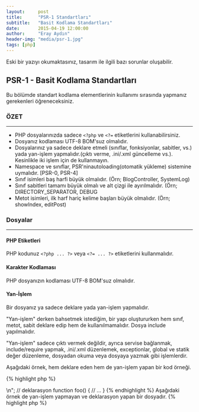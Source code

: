 ```yaml
---
layout:     post
title:      "PSR-1 Standartları"
subtitle:   "Basit Kodlama Standartları"
date:       2015-04-19 12:00:00
author:     "Eray Aydın"
header-img: "media/psr-1.jpg"
tags: [php]
---
```


<div class="alert alert-warning">
	Eski bir yazıyı okumaktasınız, tasarım ile ilgili bazı sorunlar oluşabilir.
</div>

## PSR-1 - Basit Kodlama Standartları

Bu bölümde standart kodlama elementlerinin kullanımı sırasında yapmanız gerekenleri öğreneceksiniz.

### ÖZET
--------

- PHP dosyalarınızda sadece `<?php` ve `<?=` etiketlerini kullanabilirsiniz.
- Dosyanız kodlaması UTF-8 BOM'suz olmalıdır.
- Dosyalarınız ya sadece deklare etmeli (sınıflar, fonksiyonlar, sabitler, vs.) yada yan-işlem yapmalıdır.(çıktı verme, .ini/.xml güncelleme vs.). Kesinlikle iki işlem için de kullanmayın.
- Namespace ve sınıflar, PSR'ninautoloading(otomatik yükleme) sistemine uymalıdır. [PSR-0, PSR-4]
- Sınıf isimleri baş harfi büyük olmalıdır. (Örn; BlogController, SystemLog)
- Sınıf sabitleri tamamı büyük olmalı ve alt çizgi ile ayırılmalıdır. (Örn; DIRECTORY_SEPARATOR, DEBUG 
- Metot isimleri, ilk harf hariç kelime başları büyük olmalıdır. (Örn; showIndex, editPost)

### Dosyalar
------------

#### PHP Etiketleri

PHP kodunuz `<?php ... ?>` veya `<?= ... ?>` etiketlerini kullanmalıdır.

#### Karakter Kodlaması

PHP dosyanızın kodlaması UTF-8 BOM'suz olmalıdır.

#### Yan-İşlem
Bir dosyanız ya sadece deklare yada yan-işlem yapmalıdır. 

"Yan-işlem" derken bahsetmek istediğim, bir yapı oluştururken hem sınıf, metot, sabit deklare edip hem de kullanılmamalıdır. Dosya include yapılmalıdır.

"Yan-işlem" sadece çıktı vermek değildir, ayrıca servise bağlanmak, include/require yapmak, .ini/.xml düzenlemek, exceptionlar, global ve statik değer düzenleme, dosyadan okuma veya dosyaya yazmak gibi işlemlerdir.

Aşağıdaki örnek, hem deklare eden hem de yan-işlem yapan bir kod örneği.

{% highlight php %}
<?php
// yan-işlem: ini ayarlarını düzenleme
ini_set("error_reporting", E_ALL);

// yan-işlem: dosya include etme
include "file.php";

// yan-işlem: çıktı verme
echo "<html>\n";

// deklarasyon
function foo()
{
	// ...
}
{% endhighlight %}

Aşağıdaki örnek de yan-işlem yapmayan ve deklarasyon yapan bir dosyadır.

{% highlight php %}
<?php
// deklarasyon
function foo()
{
	// ...
}

// koşula bağlı deklarasyon, yan-işlem **değildir**.
if ( ! function_exists("bar")) {
	function bar()
    {
    	// ...
    }
}
{% endhighlight %}

### Namespace ve Sınıf İsimleri
-------------------------------

Namespaceler ve sınıflar, PSR'nin otomatik yükleme kurallarına uymalıdır. [PSR-0, PSR-4]

Bu demek oluyor ki, her sınıf kendi dosyasının içinde ve en az 1 namespace altında olmalıdır.

Sınıf isimleri baş harfleri büyük tanımlanmalıdır. (Örn; StockController)

PHP 5.3 ve sonrasını kullananlar normal namespace kullanabilir. Örnek olarak;

{% highlight php %}
<?php
// PHP 5.3 ve sonrası:
namespace Vendor\Controller;

class Foo
{
}
{% endhighlight %}

PHP 5.2.x ve öncesini kullananlar şu şekilde kullanabilir:

{% highlight php %}
<?php
// PHP 5.2.x ve öncesi:
class Vendor_Controller_Foo
{
}
{% endhighlight %}

### Sınıf Sabitleri, Ayarlar ve Metotlar

Buradaki "sınıf"tan kastım, tüm sınıflardır.(class, interface, trait)

#### Sabitler

Sınıf sabitleri tamamen büyük olmalıdır ve alt çizgi ile kelimeler ayrılmalıdır. Örnek olarak:

{% highlight php %}
<?php
namespace Vendor\Controller;

class Foo
{
    const VERSION       = '1.0';
    const DATE_APPROVED = '2014-12-12';
}
{% endhighlight %}

#### Ayarlar

Şuan için belirlenmiş bir sabit yok. $BasHarfleriBuyuk, $ilkHarfiKucuk, veya $alt_cizgi isimlerini istediğiniz gibi kullanabilirsiniz.

Fakat unutulmamalıdır ki, adlandırma kuralları makul olmalıdır. Anlaşılır bir isim seçilmelidir.


#### Metotlar

Metot isimleri ilk harfi küçük ve diğer kelime başları büyük olmalıdır. (Örn; showIndex, editPost)